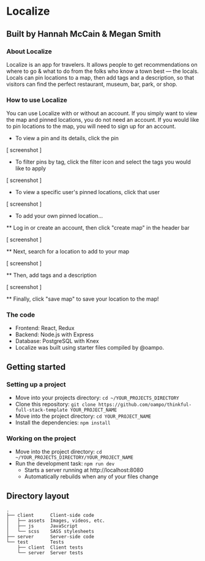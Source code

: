 # Localize

## Built by Hannah McCain & Megan Smith

### About Localize

Localize is an app for travelers. It allows people to get recommendations on where to go & what to do from the folks who know a town best — the locals. Locals can pin locations to a map, then add tags and a description, so that visitors can find the perfect restaurant, museum, bar, park, or shop.

### How to use Localize

You can use Localize with or without an account. If you simply want to view the map and pinned locations, you do not need an account. If you would like to pin locations to the map, you will need to sign up for an account.

* To view a pin and its details, click the pin

[ screenshot ]

* To filter pins by tag, click the filter icon and select the tags you would like to apply

[ screenshot ]

* To view a specific user's pinned locations, click that user

[ screenshot ]

* To add your own pinned location...

** Log in or create an account, then click "create map" in the header bar

[ screenshot ]

** Next, search for a location to add to your map

[ screenshot ]

** Then, add tags and a description

[ screenshot ]

** Finally, click "save map" to save your location to the map!

### The code

* Frontend: React, Redux
* Backend: Node.js with Express
* Database: PostgreSQL with Knex
* Localize was built using starter files compiled by @oampo.

## Getting started

### Setting up a project

* Move into your projects directory: `cd ~/YOUR_PROJECTS_DIRECTORY`
* Clone this repository: `git clone https://github.com/oampo/thinkful-full-stack-template YOUR_PROJECT_NAME`
* Move into the project directory: `cd YOUR_PROJECT_NAME`
* Install the dependencies: `npm install`

### Working on the project

* Move into the project directory: `cd ~/YOUR_PROJECTS_DIRECTORY/YOUR_PROJECT_NAME`
* Run the development task: `npm run dev`
    * Starts a server running at http://localhost:8080
    * Automatically rebuilds when any of your files change

## Directory layout

```
.
├── client      Client-side code
│   ├── assets  Images, videos, etc.
│   ├── js      JavaScript
│   └── scss    SASS stylesheets
├── server      Server-side code
└── test        Tests
    ├── client  Client tests
    └── server  Server tests
```
